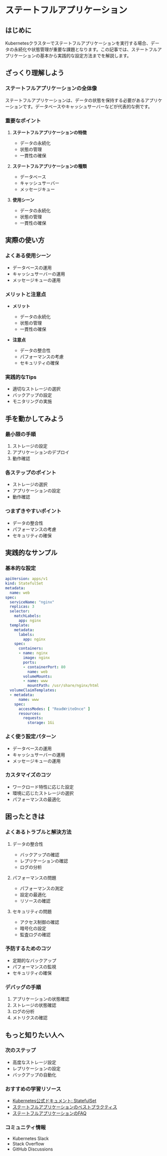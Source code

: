# ステートフルアプリケーション

## はじめに
Kubernetesクラスターでステートフルアプリケーションを実行する場合、データの永続化や状態管理が重要な課題となります。この記事では、ステートフルアプリケーションの基本から実践的な設定方法までを解説します。

## ざっくり理解しよう

### ステートフルアプリケーションの全体像
ステートフルアプリケーションは、データの状態を保持する必要があるアプリケーションです。データベースやキャッシュサーバーなどが代表的な例です。

### 重要なポイント
1. **ステートフルアプリケーションの特徴**
   - データの永続化
   - 状態の管理
   - 一貫性の確保

2. **ステートフルアプリケーションの種類**
   - データベース
   - キャッシュサーバー
   - メッセージキュー

3. **使用シーン**
   - データの永続化
   - 状態の管理
   - 一貫性の確保

## 実際の使い方

### よくある使用シーン
- データベースの運用
- キャッシュサーバーの運用
- メッセージキューの運用

### メリットと注意点
- **メリット**
  - データの永続化
  - 状態の管理
  - 一貫性の確保

- **注意点**
  - データの整合性
  - パフォーマンスの考慮
  - セキュリティの確保

### 実践的なTips
- 適切なストレージの選択
- バックアップの設定
- モニタリングの実施

## 手を動かしてみよう

### 最小限の手順
1. ストレージの設定
2. アプリケーションのデプロイ
3. 動作確認

### 各ステップのポイント
- ストレージの選択
- アプリケーションの設定
- 動作確認

### つまずきやすいポイント
- データの整合性
- パフォーマンスの考慮
- セキュリティの確保

## 実践的なサンプル

### 基本的な設定
```yaml
apiVersion: apps/v1
kind: StatefulSet
metadata:
  name: web
spec:
  serviceName: "nginx"
  replicas: 3
  selector:
    matchLabels:
      app: nginx
  template:
    metadata:
      labels:
        app: nginx
    spec:
      containers:
      - name: nginx
        image: nginx
        ports:
        - containerPort: 80
          name: web
        volumeMounts:
        - name: www
          mountPath: /usr/share/nginx/html
  volumeClaimTemplates:
  - metadata:
      name: www
    spec:
      accessModes: [ "ReadWriteOnce" ]
      resources:
        requests:
          storage: 1Gi
```

### よく使う設定パターン
- データベースの運用
- キャッシュサーバーの運用
- メッセージキューの運用

### カスタマイズのコツ
- ワークロード特性に応じた設定
- 環境に応じたストレージの選択
- パフォーマンスの最適化

## 困ったときは

### よくあるトラブルと解決方法
1. データの整合性
   - バックアップの確認
   - レプリケーションの確認
   - ログの分析

2. パフォーマンスの問題
   - パフォーマンスの測定
   - 設定の最適化
   - リソースの確認

3. セキュリティの問題
   - アクセス制御の確認
   - 暗号化の設定
   - 監査ログの確認

### 予防するためのコツ
- 定期的なバックアップ
- パフォーマンスの監視
- セキュリティの確保

### デバッグの手順
1. アプリケーションの状態確認
2. ストレージの状態確認
3. ログの分析
4. メトリクスの確認

## もっと知りたい人へ

### 次のステップ
- 高度なストレージ設定
- レプリケーションの設定
- バックアップの自動化

### おすすめの学習リソース
- [Kubernetes公式ドキュメント: StatefulSet](https://kubernetes.io/docs/concepts/workloads/controllers/statefulset/)
- [ステートフルアプリケーションのベストプラクティス](https://kubernetes.io/docs/concepts/workloads/controllers/statefulset/)
- [ステートフルアプリケーションのFAQ](https://kubernetes.io/docs/concepts/workloads/controllers/statefulset/)

### コミュニティ情報
- Kubernetes Slack
- Stack Overflow
- GitHub Discussions 

